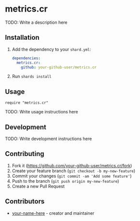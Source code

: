 # metrics.cr

TODO: Write a description here

## Installation

1. Add the dependency to your `shard.yml`:

   ```yaml
   dependencies:
     metrics.cr:
       github: your-github-user/metrics.cr
   ```

2. Run `shards install`

## Usage

```crystal
require "metrics.cr"
```

TODO: Write usage instructions here

## Development

TODO: Write development instructions here

## Contributing

1. Fork it (<https://github.com/your-github-user/metrics.cr/fork>)
2. Create your feature branch (`git checkout -b my-new-feature`)
3. Commit your changes (`git commit -am 'Add some feature'`)
4. Push to the branch (`git push origin my-new-feature`)
5. Create a new Pull Request

## Contributors

- [your-name-here](https://github.com/your-github-user) - creator and maintainer
